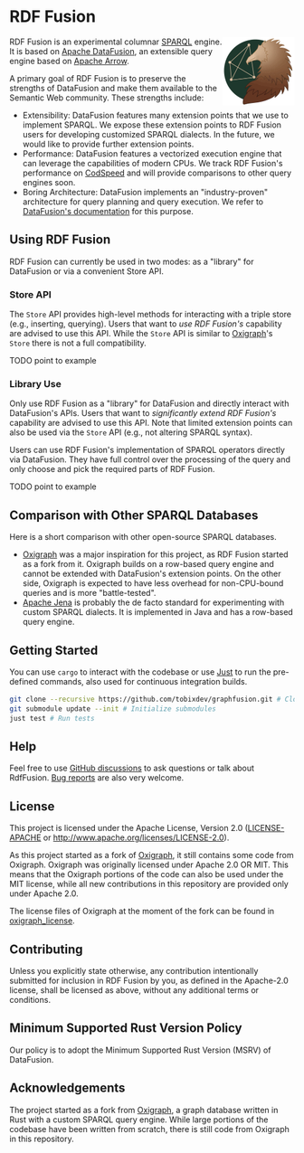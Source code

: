 # RDF Fusion

<p align="center">
  <img src="./logo.png" width="128" alt="RDF Fusion Logo" align="right">
</p>

RDF Fusion is an experimental columnar [SPARQL](https://www.w3.org/TR/sparql11-overview/) engine.
It is based on [Apache DataFusion](https://datafusion.apache.org/), an extensible query engine based
on [Apache Arrow](https://arrow.apache.org/).

A primary goal of RDF Fusion is to preserve the strengths of DataFusion and make them available to the Semantic Web
community.
These strengths include:

- Extensibility: DataFusion features many extension points that we use to implement SPARQL. We expose these extension
  points to RDF Fusion users for developing customized SPARQL dialects. In the future, we would like to provide
  further extension points.
- Performance: DataFusion features a vectorized execution engine that can leverage the capabilities of modern CPUs.
  We track RDF Fusion's performance on [CodSpeed](https://codspeed.io/tobixdev/rdf-fusion) and will provide comparisons
  to other query engines soon.
- Boring Architecture: DataFusion implements an "industry-proven" architecture for query planning and query execution.
  We refer to [DataFusion's documentation](https://datafusion.apache.org/contributor-guide/architecture.html) for this
  purpose.

## Using RDF Fusion

RDF Fusion can currently be used in two modes: as a "library" for DataFusion or via a convenient Store API.

### Store API

The `Store` API provides high-level methods for interacting with a triple store (e.g., inserting, querying).
Users that want to *use RDF Fusion's* capability are advised to use this API.
While the `Store` API is similar to [Oxigraph](https://github.com/oxigraph/oxigraph)'s `Store` there is not a full
compatibility.

TODO point to example

### Library Use

Only use RDF Fusion as a "library" for DataFusion and directly interact with DataFusion's APIs.
Users that want to *significantly extend RDF Fusion's* capability are advised to use this API.
Note that limited extension points can also be used via the `Store` API (e.g., not altering SPARQL syntax).

Users can use RDF Fusion's implementation of SPARQL operators directly via DataFusion.
They have full control over the processing of the query and only choose and pick the required parts of RDF Fusion. 

TODO point to example

## Comparison with Other SPARQL Databases

Here is a short comparison with other open-source SPARQL databases.

- [Oxigraph](https://github.com/oxigraph/oxigraph) was a major inspiration for this project, as RDF Fusion started as a
  fork from it. Oxigraph builds on a row-based query engine and cannot be extended with DataFusion's extension points.
  On the other side, Oxigraph is expected to have less overhead for non-CPU-bound queries and is more "battle-tested".
- [Apache Jena](https://jena.apache.org/) is probably the de facto standard for experimenting with custom SPARQL
  dialects. It is implemented in Java and has a row-based query engine.

## Getting Started

You can use `cargo` to interact with the codebase or use [Just](https://github.com/casey/just) to run the pre-defined
commands, also used for continuous integration builds.

```bash
git clone --recursive https://github.com/tobixdev/graphfusion.git # Clone Repository
git submodule update --init # Initialize submodules
just test # Run tests 
```

## Help

Feel free to use [GitHub discussions](https://github.com/tobixdev/graphfusion/discussions) to ask questions or talk
about RdfFusion.
[Bug reports](https://github.com/tobixdev/graphfusion/issues) are also very welcome.

## License

This project is licensed under the Apache License, Version 2.0 ([LICENSE-APACHE](LICENSE.txt) or
http://www.apache.org/licenses/LICENSE-2.0).

As this project started as a fork of [Oxigraph](https://github.com/oxigraph/oxigraph), it still contains some code
from Oxigraph. Oxigraph was originally licensed under Apache 2.0 OR MIT. This means that the Oxigraph portions of
the code can also be used under the MIT license, while all new contributions in this repository are provided only
under Apache 2.0.

The license files of Oxigraph at the moment of the fork can be found in [oxigraph_license](./misc/oxigraph_license).

## Contributing

Unless you explicitly state otherwise, any contribution intentionally submitted for inclusion in RDF Fusion by you, as
defined in the Apache-2.0 license, shall be licensed as above, without any additional terms or conditions.

## Minimum Supported Rust Version Policy

Our policy is to adopt the Minimum Supported Rust Version (MSRV) of DataFusion.

## Acknowledgements

The project started as a fork from [Oxigraph](https://github.com/oxigraph/oxigraph), a graph database written in Rust
with a custom SPARQL query engine.
While large portions of the codebase have been written from scratch, there is still code from Oxigraph in this
repository.
